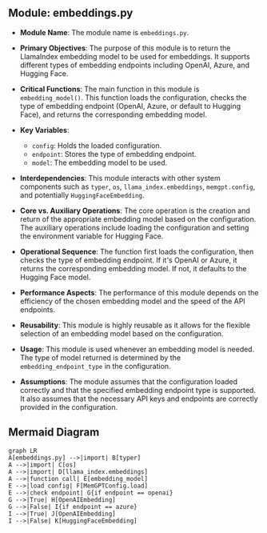 ## Module: embeddings.py
- **Module Name**: The module name is `embeddings.py`.

- **Primary Objectives**: The purpose of this module is to return the LlamaIndex embedding model to be used for embeddings. It supports different types of embedding endpoints including OpenAI, Azure, and Hugging Face.

- **Critical Functions**: The main function in this module is `embedding_model()`. This function loads the configuration, checks the type of embedding endpoint (OpenAI, Azure, or default to Hugging Face), and returns the corresponding embedding model.

- **Key Variables**: 
    - `config`: Holds the loaded configuration.
    - `endpoint`: Stores the type of embedding endpoint.
    - `model`: The embedding model to be used.

- **Interdependencies**: This module interacts with other system components such as `typer`, `os`, `llama_index.embeddings`, `memgpt.config`, and potentially `HuggingFaceEmbedding`.

- **Core vs. Auxiliary Operations**: The core operation is the creation and return of the appropriate embedding model based on the configuration. The auxiliary operations include loading the configuration and setting the environment variable for Hugging Face.

- **Operational Sequence**: The function first loads the configuration, then checks the type of embedding endpoint. If it's OpenAI or Azure, it returns the corresponding embedding model. If not, it defaults to the Hugging Face model.

- **Performance Aspects**: The performance of this module depends on the efficiency of the chosen embedding model and the speed of the API endpoints.

- **Reusability**: This module is highly reusable as it allows for the flexible selection of an embedding model based on the configuration.

- **Usage**: This module is used whenever an embedding model is needed. The type of model returned is determined by the `embedding_endpoint_type` in the configuration.

- **Assumptions**: The module assumes that the configuration loaded correctly and that the specified embedding endpoint type is supported. It also assumes that the necessary API keys and endpoints are correctly provided in the configuration.
## Mermaid Diagram
```mermaid
graph LR
A[embeddings.py] -->|import| B[typer]
A -->|import| C[os]
A -->|import| D[llama_index.embeddings]
A -->|function call| E[embedding_model]
E -->|load config| F[MemGPTConfig.load]
E -->|check endpoint| G{if endpoint == openai}
G -->|True| H[OpenAIEmbedding]
G -->|False| I{if endpoint == azure}
I -->|True| J[OpenAIEmbedding]
I -->|False| K[HuggingFaceEmbedding]
```
